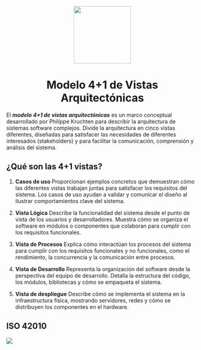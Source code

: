<p align='center'>
  <img src='https://github.com/user-attachments/assets/899a06d7-01dd-4f33-b0cf-48b36b632b6f' height="150">
</p>

<h1 align='center'>
  Modelo 4+1 de Vistas Arquitectónicas
</h1>

El ***modelo 4+1 de vistas arquitectónicas*** es un marco conceptual desarrollado por Philippe Kruchten para describir la arquitectura de sistemas software complejos. Divide la arquitectura en cinco vistas diferentes, diseñadas para satisfacer las necesidades de diferentes interesados (stakeholders) y para facilitar la comunicación, comprensión y análisis del sistema.

## ¿Qué son las 4+1 vistas?

1. **Casos de uso**
   Proporcionan ejemplos concretos que demuestran cómo las diferentes vistas trabajan juntas para satisfacer los requisitos del sistema. Los casos de uso ayudan a validar y comunicar el diseño al ilustrar comportamientos clave del sistema.

2. **Vista Lógica**
   Describe la funcionalidad del sistema desde el punto de vista de los usuarios y desarrolladores. Muestra cómo se organiza el software en módulos o componentes que colaboran para cumplir con los requisitos funcionales.

3. **Vista de Procesos**
   Explica cómo interactúan los procesos del sistema para cumplir con los requisitos funcionales y no funcionales, como el rendimiento, la concurrencia y la comunicación entre procesos.

4. **Vista de Desarrollo**
   Representa la organización del software desde la perspectiva del equipo de desarrollo. Detalla la estructura del código, los módulos, bibliotecas y cómo se empaqueta el sistema.

5. **Vista de despliegue**
   Describe cómo se implementa el sistema en la infraestructura física, mostrando servidores, redes y cómo se distribuyen los componentes en el hardware.

## ISO 42010

<img src='https://www.google.com/url?sa=i&url=https%3A%2F%2Fwww.researchgate.net%2Ffigure%2FContent-model-of-an-architecture-description-following-ISO-IEC-IEEE-42010_fig1_315779976&psig=AOvVaw1RqVJs5a7nVjIUnumxI3FU&ust=1733321868719000&source=images&cd=vfe&opi=89978449&ved=0CBQQjRxqFwoTCPjPsrnpi4oDFQAAAAAdAAAAABAI'>
